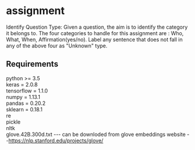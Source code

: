 
# assignment

Identify Question Type: Given a question, the aim is to identify the category it belongs to. The four categories to handle for this assignment are : Who, What, When, Affirmation(yes/no). Label any sentence that does not fall in any of the above four as "Unknown" type.


## Requirements

python >= 3.5 <br />
keras = 2.0.8 <br />
tensorflow = 1.1.0 <br />
numpy = 1.13.1 <br />
pandas = 0.20.2 <br />
sklearn = 0.18.1 <br />
re <br />
pickle <br />
nltk <br />
glove.42B.300d.txt --- can be downloded from glove embeddings website --https://nlp.stanford.edu/projects/glove/ 

